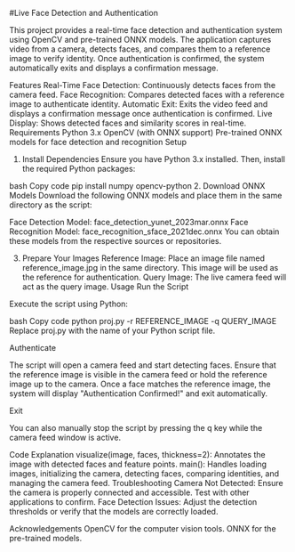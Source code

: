 #Live Face Detection and Authentication

This project provides a real-time face detection and authentication system using OpenCV and pre-trained ONNX models. The application captures video from a camera, detects faces, and compares them to a reference image to verify identity. Once authentication is confirmed, the system automatically exits and displays a confirmation message.

Features
Real-Time Face Detection: Continuously detects faces from the camera feed.
Face Recognition: Compares detected faces with a reference image to authenticate identity.
Automatic Exit: Exits the video feed and displays a confirmation message once authentication is confirmed.
Live Display: Shows detected faces and similarity scores in real-time.
Requirements
Python 3.x
OpenCV (with ONNX support)
Pre-trained ONNX models for face detection and recognition
Setup
1. Install Dependencies
Ensure you have Python 3.x installed. Then, install the required Python packages:

bash
Copy code
pip install numpy opencv-python
2. Download ONNX Models
Download the following ONNX models and place them in the same directory as the script:

Face Detection Model: face_detection_yunet_2023mar.onnx
Face Recognition Model: face_recognition_sface_2021dec.onnx
You can obtain these models from the respective sources or repositories.

3. Prepare Your Images
Reference Image: Place an image file named reference_image.jpg in the same directory. This image will be used as the reference for authentication.
Query Image: The live camera feed will act as the query image.
Usage
Run the Script

Execute the script using Python:

bash
Copy code
python  proj.py -r REFERENCE_IMAGE -q QUERY_IMAGE
Replace proj.py with the name of your Python script file.

Authenticate

The script will open a camera feed and start detecting faces. Ensure that the reference image is visible in the camera feed or hold the reference image up to the camera. Once a face matches the reference image, the system will display "Authentication Confirmed!" and exit automatically.

Exit

You can also manually stop the script by pressing the q key while the camera feed window is active.

Code Explanation
visualize(image, faces, thickness=2): Annotates the image with detected faces and feature points.
main(): Handles loading images, initializing the camera, detecting faces, comparing identities, and managing the camera feed.
Troubleshooting
Camera Not Detected: Ensure the camera is properly connected and accessible. Test with other applications to confirm.
Face Detection Issues: Adjust the detection thresholds or verify that the models are correctly loaded.

Acknowledgements
OpenCV for the computer vision tools.
ONNX for the pre-trained models.
